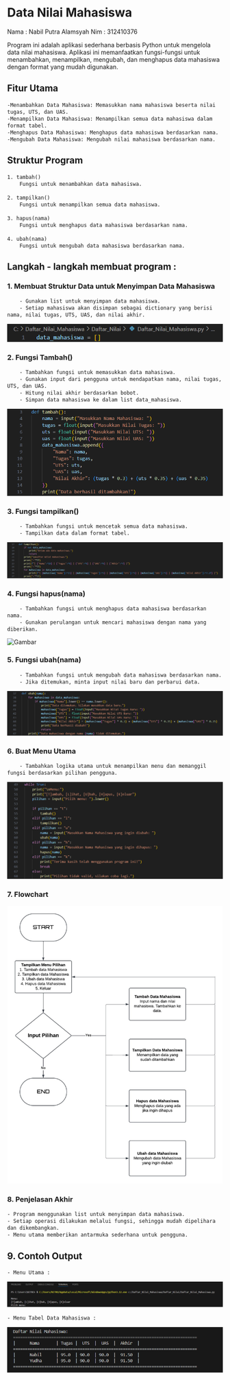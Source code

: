 # Data Nilai Mahasiswa
Nama    : Nabil Putra Alamsyah
Nim     : 312410376

Program ini adalah aplikasi sederhana berbasis Python untuk mengelola data nilai mahasiswa. Aplikasi ini memanfaatkan fungsi-fungsi untuk menambahkan, menampilkan, mengubah, dan menghapus data mahasiswa dengan format yang mudah digunakan.

## Fitur Utama
    -Menambahkan Data Mahasiswa: Memasukkan nama mahasiswa beserta nilai tugas, UTS, dan UAS.
    -Menampilkan Data Mahasiswa: Menampilkan semua data mahasiswa dalam format tabel.
    -Menghapus Data Mahasiswa: Menghapus data mahasiswa berdasarkan nama.
    -Mengubah Data Mahasiswa: Mengubah nilai mahasiswa berdasarkan nama.

## Struktur Program
    1. tambah()
        Fungsi untuk menambahkan data mahasiswa.

    2. tampilkan()
        Fungsi untuk menampilkan semua data mahasiswa.

    3. hapus(nama)
        Fungsi untuk menghapus data mahasiswa berdasarkan nama.

    4. ubah(nama)
        Fungsi untuk mengubah data mahasiswa berdasarkan nama.

## Langkah - langkah membuat program :

### 1. Membuat Struktur Data untuk Menyimpan Data Mahasiswa
        - Gunakan list untuk menyimpan data mahasiswa.
        - Setiap mahasiswa akan disimpan sebagai dictionary yang berisi nama, nilai tugas, UTS, UAS, dan nilai akhir.

![Gambar](./Gambar/gambar1.png)

### 2. Fungsi Tambah()
        - Tambahkan fungsi untuk memasukkan data mahasiswa.
        - Gunakan input dari pengguna untuk mendapatkan nama, nilai tugas, UTS, dan UAS.
        - Hitung nilai akhir berdasarkan bobot.
        - Simpan data mahasiswa ke dalam list data_mahasiswa.

![Gambar](./Gambar/gambar2.png)

### 3. Fungsi tampilkan()
        - Tambahkan fungsi untuk mencetak semua data mahasiswa.
        - Tampilkan data dalam format tabel.
    
![Gambar](./Gambar/gambar3.png)

### 4. Fungsi hapus(nama)
        - Tambahkan fungsi untuk menghapus data mahasiswa berdasarkan nama.
        - Gunakan perulangan untuk mencari mahasiswa dengan nama yang diberikan.

![Gambar](./Gambar/)

### 5. Fungsi ubah(nama)
        - Tambahkan fungsi untuk mengubah data mahasiswa berdasarkan nama.
        - Jika ditemukan, minta input nilai baru dan perbarui data.

![Gambar](./Gambar/gambar5.png)

### 6. Buat Menu Utama
        - Tambahkan logika utama untuk menampilkan menu dan memanggil fungsi berdasarkan pilihan pengguna.

![Gambar](./Gambar/gambar6.png)

### 7. Flowchart

![Gambar](./Gambar/Flowchart_Mahasiswa.jpg)

### 8. Penjelasan Akhir
    - Program menggunakan list untuk menyimpan data mahasiswa.
    - Setiap operasi dilakukan melalui fungsi, sehingga mudah dipelihara dan dikembangkan.
    - Menu utama memberikan antarmuka sederhana untuk pengguna.

## 9. Contoh Output
    - Menu Utama :

![Gambar](./Gambar/gambar7.png)

    - Menu Tabel Data Mahasiswa :

![Gambar](./Gambar/gambar8.png)